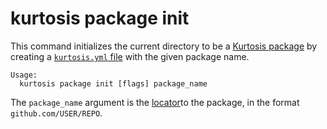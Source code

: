 # kurtosis package init
This command initializes the current directory to be a [Kurtosis package][package] by creating a [`kurtosis.yml` file][kurtosis-yml] with the given package name.

```
Usage:
  kurtosis package init [flags] package_name
```

The `package_name` argument is the [locator][locators]to the package, in the format `github.com/USER/REPO`.

[package]: ../advanced-concepts/packages.md
[kurtosis-yml]: ../advanced-concepts/kurtosis-yml.md
[locators]: ../advanced-concepts/locators.md
[executable-package]: ../advanced-concepts/packages.md#runnable-packages